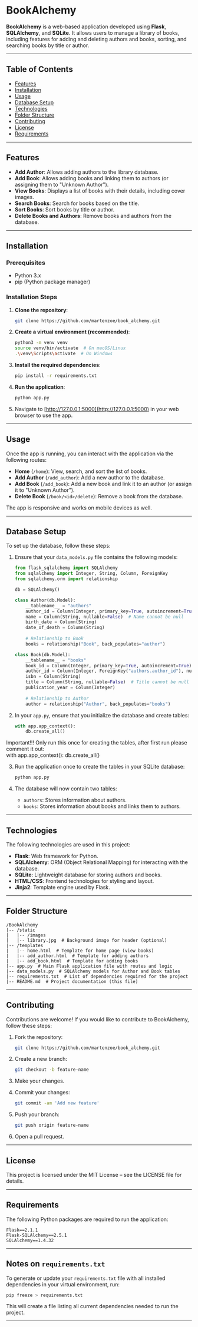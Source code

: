 # BookAlchemy

**BookAlchemy** is a web-based application developed using **Flask**, **SQLAlchemy**, and **SQLite**. It allows users to manage a library of books, including features for adding and deleting authors and books, sorting, and searching books by title or author.

---

## Table of Contents

- [Features](#features)
- [Installation](#installation)
- [Usage](#usage)
- [Database Setup](#database-setup)
- [Technologies](#technologies)
- [Folder Structure](#folder-structure)
- [Contributing](#contributing)
- [License](#license)
- [Requirements](#requirements)

---

## Features

- **Add Author**: Allows adding authors to the library database.
- **Add Book**: Allows adding books and linking them to authors (or assigning them to "Unknown Author").
- **View Books**: Displays a list of books with their details, including cover images.
- **Search Books**: Search for books based on the title.
- **Sort Books**: Sort books by title or author.
- **Delete Books and Authors**: Remove books and authors from the database.

---

## Installation

### Prerequisites

- Python 3.x
- pip (Python package manager)

### Installation Steps

1. **Clone the repository**:

   ```bash
   git clone https://github.com/martenzoe/book_alchemy.git
   ```

2. **Create a virtual environment (recommended)**:

   ```bash
   python3 -m venv venv
   source venv/bin/activate  # On macOS/Linux
   .\venv\Scripts\activate  # On Windows
   ```

3. **Install the required dependencies**:

   ```bash
   pip install -r requirements.txt
   ```

4. **Run the application**:

   ```bash
   python app.py
   ```

5. Navigate to [http://127.0.0.1:5000](http://127.0.0.1:5000) in your web browser to use the app.

---

## Usage

Once the app is running, you can interact with the application via the following routes:
- **Home** (`/home`): View, search, and sort the list of books.
- **Add Author** (`/add_author`): Add a new author to the database.
- **Add Book** (`/add_book`): Add a new book and link it to an author (or assign it to "Unknown Author").
- **Delete Book** (`/book/<id>/delete`): Remove a book from the database.

The app is responsive and works on mobile devices as well.

---

## Database Setup

To set up the database, follow these steps:

1. Ensure that your `data_models.py` file contains the following models:

   ```python
   from flask_sqlalchemy import SQLAlchemy
   from sqlalchemy import Integer, String, Column, ForeignKey
   from sqlalchemy.orm import relationship

   db = SQLAlchemy()

   class Author(db.Model):
       __tablename__ = "authors"
       author_id = Column(Integer, primary_key=True, autoincrement=True)
       name = Column(String, nullable=False)  # Name cannot be null
       birth_date = Column(String)
       date_of_death = Column(String)
       
       # Relationship to Book
       books = relationship("Book", back_populates="author")

   class Book(db.Model):
       __tablename__ = "books"
       book_id = Column(Integer, primary_key=True, autoincrement=True)
       author_id = Column(Integer, ForeignKey("authors.author_id"), nullable=False)
       isbn = Column(String)
       title = Column(String, nullable=False)  # Title cannot be null
       publication_year = Column(Integer)
       
       # Relationship to Author
       author = relationship("Author", back_populates="books")
   ```

2. In your `app.py`, ensure that you initialize the database and create tables:

   ```python
   with app.app_context():
       db.create_all()
   ```
Important!!! Only run this once for creating the tables, after first run please comment it out:   
with app.app_context():
       db.create_all()

3. Run the application once to create the tables in your SQLite database:

   ```bash
   python app.py
   ```

4. The database will now contain two tables:
   - `authors`: Stores information about authors.
   - `books`: Stores information about books and links them to authors.

---

## Technologies

The following technologies are used in this project:

- **Flask**: Web framework for Python.
- **SQLAlchemy**: ORM (Object Relational Mapping) for interacting with the database.
- **SQLite**: Lightweight database for storing authors and books.
- **HTML/CSS**: Frontend technologies for styling and layout.
- **Jinja2**: Template engine used by Flask.

---

## Folder Structure

```
/BookAlchemy
|-- /static
|   |-- /images
|   |-- library.jpg  # Background image for header (optional)
|-- /templates
|   |-- home.html  # Template for home page (view books)
|   |-- add_author.html  # Template for adding authors
|   |-- add_book.html  # Template for adding books
|-- app.py  # Main Flask application file with routes and logic
|-- data_models.py  # SQLAlchemy models for Author and Book tables
|-- requirements.txt  # List of dependencies required for the project
|-- README.md  # Project documentation (this file)
```

---

## Contributing

Contributions are welcome! If you would like to contribute to BookAlchemy, follow these steps:

1. Fork the repository:

   ```bash
   git clone https://github.com/martenzoe/book_alchemy.git
   ```

2. Create a new branch:

   ```bash
   git checkout -b feature-name
   ```

3. Make your changes.

4. Commit your changes:

   ```bash
   git commit -am 'Add new feature'
   ```

5. Push your branch:

   ```bash
   git push origin feature-name
   ```

6. Open a pull request.

---

## License

This project is licensed under the MIT License – see the LICENSE file for details.

---

## Requirements

The following Python packages are required to run the application:

```
Flask==2.1.1
Flask-SQLAlchemy==2.5.1
SQLAlchemy==1.4.32
```

---

## Notes on `requirements.txt`

To generate or update your `requirements.txt` file with all installed dependencies in your virtual environment, run:

```bash
pip freeze > requirements.txt
```

This will create a file listing all current dependencies needed to run the project.

---

